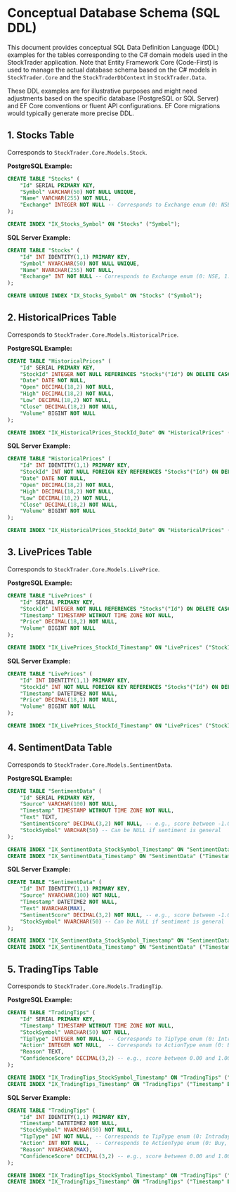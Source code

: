 # Conceptual Database Schema (SQL DDL)

This document provides conceptual SQL Data Definition Language (DDL) examples for the tables corresponding to the C# domain models used in the StockTrader application. Note that Entity Framework Core (Code-First) is used to manage the actual database schema based on the C# models in `StockTrader.Core` and the `StockTraderDbContext` in `StockTrader.Data`.

These DDL examples are for illustrative purposes and might need adjustments based on the specific database (PostgreSQL or SQL Server) and EF Core conventions or fluent API configurations. EF Core migrations would typically generate more precise DDL.

## 1. Stocks Table

Corresponds to `StockTrader.Core.Models.Stock`.

**PostgreSQL Example:**
```sql
CREATE TABLE "Stocks" (
    "Id" SERIAL PRIMARY KEY,
    "Symbol" VARCHAR(50) NOT NULL UNIQUE,
    "Name" VARCHAR(255) NOT NULL,
    "Exchange" INTEGER NOT NULL -- Corresponds to Exchange enum (0: NSE, 1: BSE)
);

CREATE INDEX "IX_Stocks_Symbol" ON "Stocks" ("Symbol");
```

**SQL Server Example:**
```sql
CREATE TABLE "Stocks" (
    "Id" INT IDENTITY(1,1) PRIMARY KEY,
    "Symbol" NVARCHAR(50) NOT NULL UNIQUE,
    "Name" NVARCHAR(255) NOT NULL,
    "Exchange" INT NOT NULL -- Corresponds to Exchange enum (0: NSE, 1: BSE)
);

CREATE UNIQUE INDEX "IX_Stocks_Symbol" ON "Stocks" ("Symbol");
```

## 2. HistoricalPrices Table

Corresponds to `StockTrader.Core.Models.HistoricalPrice`.

**PostgreSQL Example:**
```sql
CREATE TABLE "HistoricalPrices" (
    "Id" SERIAL PRIMARY KEY,
    "StockId" INTEGER NOT NULL REFERENCES "Stocks"("Id") ON DELETE CASCADE,
    "Date" DATE NOT NULL,
    "Open" DECIMAL(18,2) NOT NULL,
    "High" DECIMAL(18,2) NOT NULL,
    "Low" DECIMAL(18,2) NOT NULL,
    "Close" DECIMAL(18,2) NOT NULL,
    "Volume" BIGINT NOT NULL
);

CREATE INDEX "IX_HistoricalPrices_StockId_Date" ON "HistoricalPrices" ("StockId", "Date" DESC);
```

**SQL Server Example:**
```sql
CREATE TABLE "HistoricalPrices" (
    "Id" INT IDENTITY(1,1) PRIMARY KEY,
    "StockId" INT NOT NULL FOREIGN KEY REFERENCES "Stocks"("Id") ON DELETE CASCADE,
    "Date" DATE NOT NULL,
    "Open" DECIMAL(18,2) NOT NULL,
    "High" DECIMAL(18,2) NOT NULL,
    "Low" DECIMAL(18,2) NOT NULL,
    "Close" DECIMAL(18,2) NOT NULL,
    "Volume" BIGINT NOT NULL
);

CREATE INDEX "IX_HistoricalPrices_StockId_Date" ON "HistoricalPrices" ("StockId", "Date" DESC);
```

## 3. LivePrices Table

Corresponds to `StockTrader.Core.Models.LivePrice`.

**PostgreSQL Example:**
```sql
CREATE TABLE "LivePrices" (
    "Id" SERIAL PRIMARY KEY,
    "StockId" INTEGER NOT NULL REFERENCES "Stocks"("Id") ON DELETE CASCADE,
    "Timestamp" TIMESTAMP WITHOUT TIME ZONE NOT NULL,
    "Price" DECIMAL(18,2) NOT NULL,
    "Volume" BIGINT NOT NULL
);

CREATE INDEX "IX_LivePrices_StockId_Timestamp" ON "LivePrices" ("StockId", "Timestamp" DESC);
```

**SQL Server Example:**
```sql
CREATE TABLE "LivePrices" (
    "Id" INT IDENTITY(1,1) PRIMARY KEY,
    "StockId" INT NOT NULL FOREIGN KEY REFERENCES "Stocks"("Id") ON DELETE CASCADE,
    "Timestamp" DATETIME2 NOT NULL,
    "Price" DECIMAL(18,2) NOT NULL,
    "Volume" BIGINT NOT NULL
);

CREATE INDEX "IX_LivePrices_StockId_Timestamp" ON "LivePrices" ("StockId", "Timestamp" DESC);
```

## 4. SentimentData Table

Corresponds to `StockTrader.Core.Models.SentimentData`.

**PostgreSQL Example:**
```sql
CREATE TABLE "SentimentData" (
    "Id" SERIAL PRIMARY KEY,
    "Source" VARCHAR(100) NOT NULL,
    "Timestamp" TIMESTAMP WITHOUT TIME ZONE NOT NULL,
    "Text" TEXT,
    "SentimentScore" DECIMAL(3,2) NOT NULL, -- e.g., score between -1.00 and 1.00
    "StockSymbol" VARCHAR(50) -- Can be NULL if sentiment is general
);

CREATE INDEX "IX_SentimentData_StockSymbol_Timestamp" ON "SentimentData" ("StockSymbol", "Timestamp" DESC);
CREATE INDEX "IX_SentimentData_Timestamp" ON "SentimentData" ("Timestamp" DESC);
```

**SQL Server Example:**
```sql
CREATE TABLE "SentimentData" (
    "Id" INT IDENTITY(1,1) PRIMARY KEY,
    "Source" NVARCHAR(100) NOT NULL,
    "Timestamp" DATETIME2 NOT NULL,
    "Text" NVARCHAR(MAX),
    "SentimentScore" DECIMAL(3,2) NOT NULL, -- e.g., score between -1.00 and 1.00
    "StockSymbol" NVARCHAR(50) -- Can be NULL if sentiment is general
);

CREATE INDEX "IX_SentimentData_StockSymbol_Timestamp" ON "SentimentData" ("StockSymbol", "Timestamp" DESC);
CREATE INDEX "IX_SentimentData_Timestamp" ON "SentimentData" ("Timestamp" DESC);
```

## 5. TradingTips Table

Corresponds to `StockTrader.Core.Models.TradingTip`.

**PostgreSQL Example:**
```sql
CREATE TABLE "TradingTips" (
    "Id" SERIAL PRIMARY KEY,
    "Timestamp" TIMESTAMP WITHOUT TIME ZONE NOT NULL,
    "StockSymbol" VARCHAR(50) NOT NULL,
    "TipType" INTEGER NOT NULL, -- Corresponds to TipType enum (0: Intraday, 1: Options, 2: Swing)
    "Action" INTEGER NOT NULL,  -- Corresponds to ActionType enum (0: Buy, 1: Sell, 2: Hold)
    "Reason" TEXT,
    "ConfidenceScore" DECIMAL(3,2) -- e.g., score between 0.00 and 1.00
);

CREATE INDEX "IX_TradingTips_StockSymbol_Timestamp" ON "TradingTips" ("StockSymbol", "Timestamp" DESC);
CREATE INDEX "IX_TradingTips_Timestamp" ON "TradingTips" ("Timestamp" DESC);
```

**SQL Server Example:**
```sql
CREATE TABLE "TradingTips" (
    "Id" INT IDENTITY(1,1) PRIMARY KEY,
    "Timestamp" DATETIME2 NOT NULL,
    "StockSymbol" NVARCHAR(50) NOT NULL,
    "TipType" INT NOT NULL, -- Corresponds to TipType enum (0: Intraday, 1: Options, 2: Swing)
    "Action" INT NOT NULL,  -- Corresponds to ActionType enum (0: Buy, 1: Sell, 2: Hold)
    "Reason" NVARCHAR(MAX),
    "ConfidenceScore" DECIMAL(3,2) -- e.g., score between 0.00 and 1.00
);

CREATE INDEX "IX_TradingTips_StockSymbol_Timestamp" ON "TradingTips" ("StockSymbol", "Timestamp" DESC);
CREATE INDEX "IX_TradingTips_Timestamp" ON "TradingTips" ("Timestamp" DESC);
```
